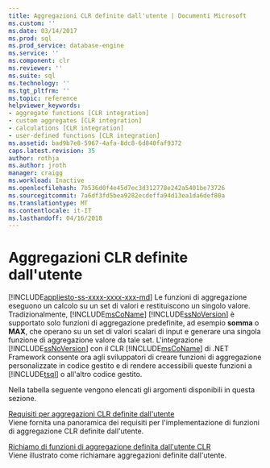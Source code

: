 ```yaml
---
title: Aggregazioni CLR definite dall'utente | Documenti Microsoft
ms.custom: ''
ms.date: 03/14/2017
ms.prod: sql
ms.prod_service: database-engine
ms.service: ''
ms.component: clr
ms.reviewer: ''
ms.suite: sql
ms.technology: ''
ms.tgt_pltfrm: ''
ms.topic: reference
helpviewer_keywords:
- aggregate functions [CLR integration]
- custom aggregates [CLR integration]
- calculations [CLR integration]
- user-defined functions [CLR integration]
ms.assetid: bad9b7e8-5967-4afa-8dc8-6d840faf9372
caps.latest.revision: 35
author: rothja
ms.author: jroth
manager: craigg
ms.workload: Inactive
ms.openlocfilehash: 7b536d0f4e45d7ec3d312778e242a5401be73726
ms.sourcegitcommit: 7a6df3fd5bea9282ecdeffa94d13ea1da6def80a
ms.translationtype: MT
ms.contentlocale: it-IT
ms.lasthandoff: 04/16/2018
---
```

# <a name="clr-user-defined-aggregates"></a>Aggregazioni CLR definite dall'utente
[!INCLUDE[appliesto-ss-xxxx-xxxx-xxx-md](../../includes/appliesto-ss-xxxx-xxxx-xxx-md.md)]
  Le funzioni di aggregazione eseguono un calcolo su un set di valori e restituiscono un singolo valore. Tradizionalmente, [!INCLUDE[msCoName](../../includes/msconame-md.md)] [!INCLUDE[ssNoVersion](../../includes/ssnoversion-md.md)] è supportato solo funzioni di aggregazione predefinite, ad esempio **somma** o **MAX**, che operano su un set di valori scalari di input e generare una singola funzione di aggregazione valore da tale set. L'integrazione [!INCLUDE[ssNoVersion](../../includes/ssnoversion-md.md)] con il CLR [!INCLUDE[msCoName](../../includes/msconame-md.md)] di .NET Framework consente ora agli sviluppatori di creare funzioni di aggregazione personalizzate in codice gestito e di rendere accessibili queste funzioni a [!INCLUDE[tsql](../../includes/tsql-md.md)] o all'altro codice gestito.  
  
 Nella tabella seguente vengono elencati gli argomenti disponibili in questa sezione.  
  
 [Requisiti per aggregazioni CLR definite dall'utente](../../relational-databases/clr-integration-database-objects-user-defined-functions/clr-user-defined-aggregates-requirements.md)  
 Viene fornita una panoramica dei requisiti per l'implementazione di funzioni di aggregazione CLR definite dall'utente.  
  
 [Richiamo di funzioni di aggregazione definita dall'utente CLR](../../relational-databases/clr-integration-database-objects-user-defined-functions/clr-user-defined-aggregate-invoking-functions.md)  
 Viene illustrato come richiamare aggregazioni definite dall'utente.  
  
  
